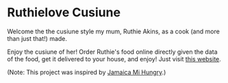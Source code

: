 # Ruthielove Cusiune

Welcome the the cusiune style my mum, Ruthie Akins, as a cook (and more than just that!) made.

Enjoy the cusiune of her! Order Ruthie's food online directly given the data of the food, get it delivered to your house, and enjoy! Just visit [this website](https://Ruthielove-Cusiune.goodnessdavid.repl.co).

(Note: This project was inspired by [Jamaica Mi Hungry](https://jamaicamihungry.com).)

<!-- # Why is this on GitHub? -->